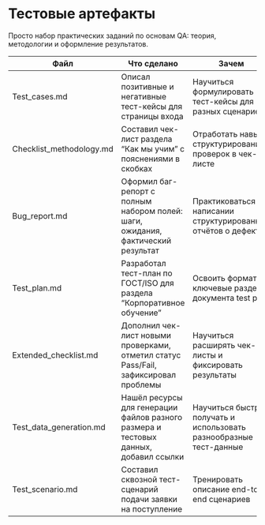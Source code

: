 # Тестовые артефакты

Просто набор практических заданий по основам QA: теория, методологии и оформление результатов.

| Файл                     | Что сделано                                                                          | Зачем                                                              |
|--------------------------|--------------------------------------------------------------------------------------|--------------------------------------------------------------------|
| Test_cases.md            | Описал позитивные и негативные тест-кейсы для страницы входа                         | Научиться формулировать тест-кейсы для разных сценариев            |
| Checklist_methodology.md | Составил чек-лист раздела “Как мы учим” с пояснениями в скобках                      | Отработать навык структурирования проверок в чек-листе             |
| Bug_report.md            | Оформил баг-репорт с полным набором полей: шаги, ожидания, фактический результат     | Практиковаться в написании структурированных отчётов о дефектах    |
| Test_plan.md             | Разработал тест-план по ГОСТ/ISO для раздела “Корпоративное обучение”                | Освоить формат и ключевые разделы документа test plan              |
| Extended_checklist.md    | Дополнил чек-лист новыми проверками, отметил статус Pass/Fail, зафиксировал проблемы | Научиться расширять чек-листы и фиксировать результаты             |
| Test_data_generation.md  | Нашёл ресурсы для генерации файлов разного размера и тестовых данных, добавил ссылки | Научиться быстро получать и использовать разнообразные тест-данные |
| Test_scenario.md         | Составил сквозной тест-сценарий подачи заявки на поступление                         | Тренировать описание end-to-end сценариев                          |